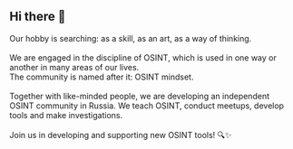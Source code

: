 ## Hi there 👋

Our hobby is searching: as a skill, as an art, as a way of thinking. <br />
<br />
We are engaged in the discipline of OSINT, which is used in one way or another in many areas of our lives. <br />
The community is named after it: OSINT mindset. <br />
<br />
Together with like-minded people, we are developing an independent OSINT community in Russia. We teach OSINT, conduct meetups, develop tools and make investigations. <br />
<br />
Join us in developing and supporting new OSINT tools! 🔍✨
